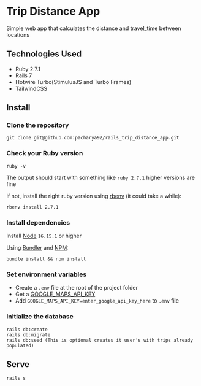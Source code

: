# Trip Distance App

Simple web app that calculates the distance and travel_time between locations

## Technologies Used
- Ruby 2.7.1
- Rails 7 
- Hotwire Turbo(StimulusJS and Turbo Frames)
- TailwindCSS 

## Install

### Clone the repository

```shell
git clone git@github.com:pacharya92/rails_trip_distance_app.git
```

### Check your Ruby version

```shell
ruby -v
```

The output should start with something like `ruby 2.7.1` higher versions are fine 

If not, install the right ruby version using [rbenv](https://github.com/rbenv/rbenv) (it could take a while):

```shell
rbenv install 2.7.1
```

### Install dependencies

Install [Node](https://nodejs.org/en/) `16.15.1` or higher 

Using [Bundler](https://github.com/bundler/bundler) and [NPM](https://nodejs.org/en/):

```shell
bundle install && npm install
```

### Set environment variables
- Create a `.env` file at the root of the project folder
- Get a [GOOGLE_MAPS_API_KEY](https://developers.google.com/maps)
- Add `GOOGLE_MAPS_API_KEY=enter_google_api_key_here` to `.env` file

### Initialize the database

```shell
rails db:create 
rails db:migrate 
rails db:seed (This is optional creates it user's with trips already populated)
```

## Serve

```shell
rails s
```

